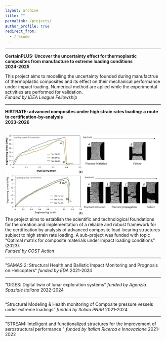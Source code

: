 ```yaml
---
layout: archive
title: ""
permalink: /projects/
author_profile: true
redirect_from:
  - /resume
---
```


---
**CertainPLUS: Uncover the uncertainty effect for thermoplastic composites from manufacture to extreme loading conditions**  
**2024-2025**


This project aims to modelling the uncertainty founded during manufactrue of thermoplastic composites and its effect on their mechanical performance under impact loading. Numerical method are aplied while the experimental activities are performed for validation.  
_Funded by IDEA League Fellowship_

---
**HISTRATE: advanced composites under high strain rates loading: a route to certification-by-analysis**  
**2023-2026**

<br/><img src='/images/COSTSTSM.png'>  
The project aims to establish the scientific and technological foundations for the creation and implementation of a reliable and robust framework for the certification by analysis of advanced composite load-bearing structures subject to high strain rate loading. A sub-project was funded with topic "Optimal matrix for composite materials under impact loading conditions" (2023).  
_Funded by COST Action_

---
"SAMAS 2: Structural Health and Ballistic Impact Monitoring and Prognosis on Helicopters" _funded by EDA_ 2021-2024  

---
"DIGES: Digital twin of lunar exploration systems" _funded by Agenzia Spaziale Italiana_ 2022-2024  

---
“Structural Modeling & Health monitoring of Composite pressure vessels under extreme loadings” _funded by Italian PNRR_ 2021-2024  

---
"STREAM: Intelligent and functionalized structures for the improvement of aerostructural performance " _funded by Italian Ricerca e Innovazione_ 2021-2022  

